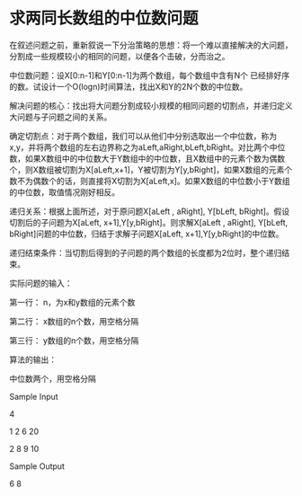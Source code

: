 # 求两同长数组的中位数问题 


在叙述问题之前，重新叙说一下分治策略的思想：将一个难以直接解决的大问题，分割成一些规模较小的相同的问题，以便各个击破，分而治之。

中位数问题：设X[0:n-1]和Y[0:n-1]为两个数组，每个数组中含有N个 已经排好序的数。试设计一个O(logn)时间算法，找出X和Y的2N个数的中位数。

解决问题的核心：找出将大问题分割成较小规模的相同问题的切割点，并递归定义大问题与子问题之间的关系。

确定切割点：对于两个数组，我们可以从他们中分别选取出一个中位数，称为x,y，并将两个数组的左右边界称之为aLeft,aRight,bLeft,bRight。对比两个中位数，如果X数组中的中位数大于Y数组中的中位数，且X数组中的元素个数为偶数个，则X数组被切割为X[aLeft,x+1]，Y被切割为Y[y,bRight]，如果X数组的元素个数不为偶数个的话，则直接将X切割为X[aLeft,x]。如果X数组的中位数小于Y数组的中位数，取值情况刚好相反。

递归关系：根据上面所述，对于原问题X[aLeft , aRight], Y[bLeft, bRight]。假设切割后的子问题为X[aLeft, x+1],Y[y,bRight]。则求解X[aLeft , aRight], Y[bLeft, bRight]问题的中位数，归结于求解子问题X[aLeft, x+1],Y[y,bRight]的中位数。

递归结束条件：当切割后得到的子问题的两个数组的长度都为2位时，整个递归结束。

实际问题的输入：

第一行： n，为x和y数组的元素个数

第二行： x数组的n个数，用空格分隔

第三行： y数组的n个数，用空格分隔

算法的输出：

中位数两个，用空格分隔

Sample Input

4

1 2 6 20 

2 8 9 10

Sample Output

6 8